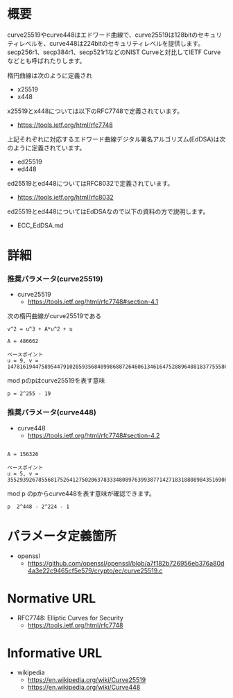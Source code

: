 # 概要
curve25519やcurve448はエドワード曲線で、curve25519は128bitのセキュリティレベルを、curve448は224bitのセキュリティレベルを提供します。
secp256r1、secp384r1、secp521r1などのNIST Curveと対比してIETF Curveなどとも呼ばれたりします。

楕円曲線は次のように定義され
- x25519
- x448

x25519とx448については以下のRFC7748で定義されています。
- https://tools.ietf.org/html/rfc7748

上記それぞれに対応するエドワード曲線デジタル署名アルゴリズム(EdDSA)は次のように定義されています。
- ed25519
- ed448

ed25519とed448についてはRFC8032で定義されています。
- https://tools.ietf.org/html/rfc8032 

ed25519とed448についてはEdDSAなので以下の資料の方で説明します。
- ECC_EdDSA.md

# 詳細

### 推奨パラメータ(curve25519)
- curve25519
  - https://tools.ietf.org/html/rfc7748#section-4.1

次の楕円曲線がcurve25519である
```
v^2 = u^3 + A*u^2 + u

A = 486662

ベースポイント
u = 9, v = 14781619447589544791020593568409986887264606134616475288964881837755586237401
```

mod pのpはcurve25519を表す意味
```
p = 2^255 - 19
```


### 推奨パラメータ(curve448)
- curve448
  - https://tools.ietf.org/html/rfc7748#section-4.2

```

A = 156326

ベースポイント
u = 5, v = 355293926785568175264127502063783334808976399387714271831880898435169088786967410002932673765864550910142774147268105838985595290606362
```


mod p のpからcurve448を表す意味が確認できます。
```
p  2^448 - 2^224 - 1
```

# パラメータ定義箇所
- openssl
  - https://github.com/openssl/openssl/blob/a7f182b726956eb376a80d4a3e22c9465cf5e579/crypto/ec/curve25519.c

# Normative URL
- RFC7748: Elliptic Curves for Security
  - https://tools.ietf.org/html/rfc7748

# Informative URL
- wikipedia
  - https://en.wikipedia.org/wiki/Curve25519
  - https://en.wikipedia.org/wiki/Curve448

